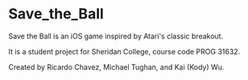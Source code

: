 Save_the_Ball
=============

Save the Ball is an iOS game inspired by Atari's classic breakout.

It is a student project for Sheridan College, course code PROG 31632.

Created by Ricardo Chavez, Michael Tughan, and Kai (Kody) Wu.
